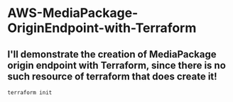 # AWS-MediaPackage-OriginEndpoint-with-Terraform

## I'll demonstrate the creation of MediaPackage origin endpoint with Terraform, since there is no such resource of terraform that does create it!

```bash
terraform init
```


